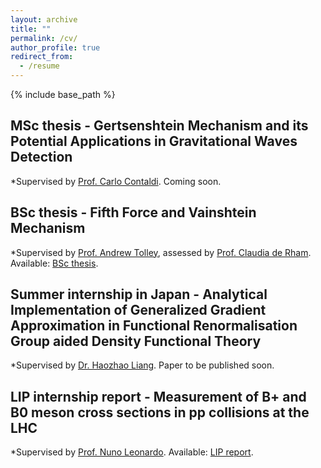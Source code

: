```yaml
---
layout: archive
title: ""
permalink: /cv/
author_profile: true
redirect_from:
  - /resume
---
```


{% include base_path %}

MSc thesis - Gertsenshtein Mechanism and its Potential Applications in Gravitational Waves Detection
------
*Supervised by [Prof. Carlo Contaldi](https://profiles.imperial.ac.uk/c.contaldi). Coming soon.

BSc thesis - Fifth Force and Vainshtein Mechanism
------
*Supervised by [Prof. Andrew Tolley](https://profiles.imperial.ac.uk/a.tolley), assessed by [Prof. Claudia de Rham](https://profiles.imperial.ac.uk/c.de-rham). Available: [BSc thesis](../files/BScThesis.pdf).

Summer internship in Japan - Analytical Implementation of Generalized Gradient Approximation in Functional Renormalisation Group aided Density Functional Theory 
------
*Supervised by [Dr. Haozhao Liang](https://tnp.phys.s.u-tokyo.ac.jp/en/members.html). Paper to be published soon.

LIP internship report - Measurement of B+ and B0 meson cross sections in pp collisions at the LHC
------
*Supervised by [Prof. Nuno Leonardo](https://www.cienciavitae.pt/portal/en/BA1D-676F-76F5). Available: [LIP report](../files/LIPreport.pdf).

